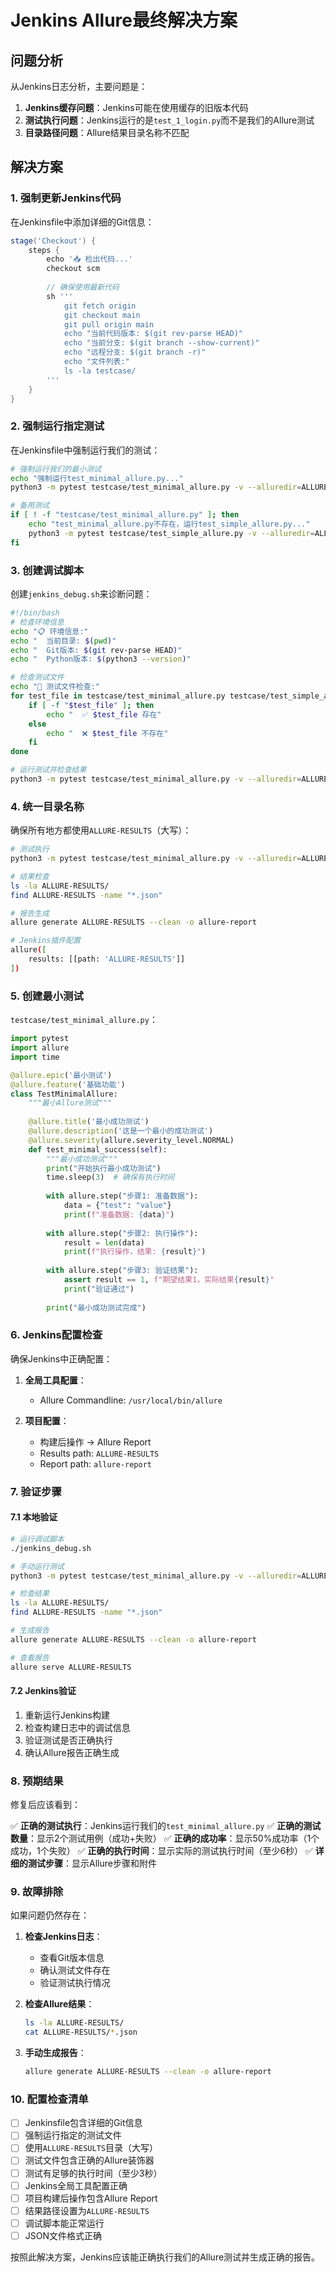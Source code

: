 # Jenkins Allure最终解决方案

## 问题分析

从Jenkins日志分析，主要问题是：

1. **Jenkins缓存问题**：Jenkins可能在使用缓存的旧版本代码
2. **测试执行问题**：Jenkins运行的是`test_1_login.py`而不是我们的Allure测试
3. **目录路径问题**：Allure结果目录名称不匹配

## 解决方案

### 1. 强制更新Jenkins代码

在Jenkinsfile中添加详细的Git信息：

```groovy
stage('Checkout') {
    steps {
        echo '📥 检出代码...'
        checkout scm
        
        // 确保使用最新代码
        sh '''
            git fetch origin
            git checkout main
            git pull origin main
            echo "当前代码版本: $(git rev-parse HEAD)"
            echo "当前分支: $(git branch --show-current)"
            echo "远程分支: $(git branch -r)"
            echo "文件列表:"
            ls -la testcase/
        '''
    }
}
```

### 2. 强制运行指定测试

在Jenkinsfile中强制运行我们的测试：

```bash
# 强制运行我们的最小测试
echo "强制运行test_minimal_allure.py..."
python3 -m pytest testcase/test_minimal_allure.py -v --alluredir=ALLURE-RESULTS --junitxml=junit.xml --tb=short --no-cov

# 备用测试
if [ ! -f "testcase/test_minimal_allure.py" ]; then
    echo "test_minimal_allure.py不存在，运行test_simple_allure.py..."
    python3 -m pytest testcase/test_simple_allure.py -v --alluredir=ALLURE-RESULTS --junitxml=junit.xml --tb=short --no-cov
fi
```

### 3. 创建调试脚本

创建`jenkins_debug.sh`来诊断问题：

```bash
#!/bin/bash
# 检查环境信息
echo "📋 环境信息:"
echo "  当前目录: $(pwd)"
echo "  Git版本: $(git rev-parse HEAD)"
echo "  Python版本: $(python3 --version)"

# 检查测试文件
echo "📁 测试文件检查:"
for test_file in testcase/test_minimal_allure.py testcase/test_simple_allure.py; do
    if [ -f "$test_file" ]; then
        echo "  ✅ $test_file 存在"
    else
        echo "  ❌ $test_file 不存在"
    fi
done

# 运行测试并检查结果
python3 -m pytest testcase/test_minimal_allure.py -v --alluredir=ALLURE-RESULTS --tb=short
```

### 4. 统一目录名称

确保所有地方都使用`ALLURE-RESULTS`（大写）：

```bash
# 测试执行
python3 -m pytest testcase/test_minimal_allure.py -v --alluredir=ALLURE-RESULTS

# 结果检查
ls -la ALLURE-RESULTS/
find ALLURE-RESULTS -name "*.json"

# 报告生成
allure generate ALLURE-RESULTS --clean -o allure-report

# Jenkins插件配置
allure([
    results: [[path: 'ALLURE-RESULTS']]
])
```

### 5. 创建最小测试

`testcase/test_minimal_allure.py`：

```python
import pytest
import allure
import time

@allure.epic('最小测试')
@allure.feature('基础功能')
class TestMinimalAllure:
    """最小Allure测试"""
    
    @allure.title('最小成功测试')
    @allure.description('这是一个最小的成功测试')
    @allure.severity(allure.severity_level.NORMAL)
    def test_minimal_success(self):
        """最小成功测试"""
        print("开始执行最小成功测试")
        time.sleep(3)  # 确保有执行时间
        
        with allure.step("步骤1: 准备数据"):
            data = {"test": "value"}
            print(f"准备数据: {data}")
        
        with allure.step("步骤2: 执行操作"):
            result = len(data)
            print(f"执行操作，结果: {result}")
        
        with allure.step("步骤3: 验证结果"):
            assert result == 1, f"期望结果1，实际结果{result}"
            print("验证通过")
        
        print("最小成功测试完成")
```

### 6. Jenkins配置检查

确保Jenkins中正确配置：

1. **全局工具配置**：
   - Allure Commandline: `/usr/local/bin/allure`

2. **项目配置**：
   - 构建后操作 → Allure Report
   - Results path: `ALLURE-RESULTS`
   - Report path: `allure-report`

### 7. 验证步骤

#### 7.1 本地验证
```bash
# 运行调试脚本
./jenkins_debug.sh

# 手动运行测试
python3 -m pytest testcase/test_minimal_allure.py -v --alluredir=ALLURE-RESULTS

# 检查结果
ls -la ALLURE-RESULTS/
find ALLURE-RESULTS -name "*.json"

# 生成报告
allure generate ALLURE-RESULTS --clean -o allure-report

# 查看报告
allure serve ALLURE-RESULTS
```

#### 7.2 Jenkins验证
1. 重新运行Jenkins构建
2. 检查构建日志中的调试信息
3. 验证测试是否正确执行
4. 确认Allure报告正确生成

### 8. 预期结果

修复后应该看到：

✅ **正确的测试执行**：Jenkins运行我们的`test_minimal_allure.py`
✅ **正确的测试数量**：显示2个测试用例（成功+失败）
✅ **正确的成功率**：显示50%成功率（1个成功，1个失败）
✅ **正确的执行时间**：显示实际的测试执行时间（至少6秒）
✅ **详细的测试步骤**：显示Allure步骤和附件

### 9. 故障排除

如果问题仍然存在：

1. **检查Jenkins日志**：
   - 查看Git版本信息
   - 确认测试文件存在
   - 验证测试执行情况

2. **检查Allure结果**：
   ```bash
   ls -la ALLURE-RESULTS/
   cat ALLURE-RESULTS/*.json
   ```

3. **手动生成报告**：
   ```bash
   allure generate ALLURE-RESULTS --clean -o allure-report
   ```

### 10. 配置检查清单

- [ ] Jenkinsfile包含详细的Git信息
- [ ] 强制运行指定的测试文件
- [ ] 使用`ALLURE-RESULTS`目录（大写）
- [ ] 测试文件包含正确的Allure装饰器
- [ ] 测试有足够的执行时间（至少3秒）
- [ ] Jenkins全局工具配置正确
- [ ] 项目构建后操作包含Allure Report
- [ ] 结果路径设置为`ALLURE-RESULTS`
- [ ] 调试脚本能正常运行
- [ ] JSON文件格式正确

按照此解决方案，Jenkins应该能正确执行我们的Allure测试并生成正确的报告。 